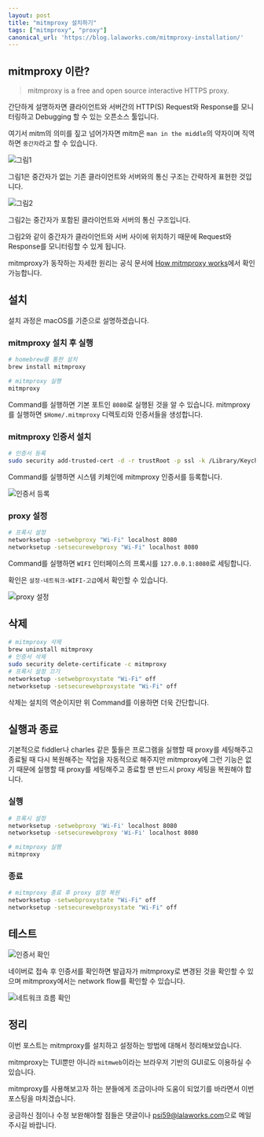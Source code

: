```yaml
---
layout: post
title: "mitmproxy 설치하기"
tags: ["mitmproxy", "proxy"]
canonical_url: 'https://blog.lalaworks.com/mitmproxy-installation/'
---
```


## mitmproxy 이란?
> mitmproxy is a free and open source interactive HTTPS proxy.

간단하게 설명하자면 클라이언트와 서버간의 HTTP(S) Request와 Response를 모니터링하고 Debugging 할 수 있는 오픈소스 툴입니다.

여기서 mitm의 의미를 짚고 넘어가자면 mitm은 `man in the middle`의 약자이며 직역하면 `중간자`라고 할 수 있습니다.

![그림1](/images/2020-08-09-mitmproxy-installation/req-res.jpg)

그림1은 중간자가 없는 기존 클라이언트와 서버와의 통신 구조는 간략하게 표현한 것입니다.

![그림2](/images/2020-08-09-mitmproxy-installation/req-res-with-mitm.jpg)

그림2는 중간자가 포함된 클라이언트와 서버의 통신 구조입니다.

그림2와 같이 중간자가 클라이언트와 서버 사이에 위치하기 때문에 Request와 Response를 모니터링할 수 있게 됩니다.

mitmproxy가 동작하는 자세한 원리는 공식 문서에 [How mitmproxy works](https://docs.mitmproxy.org/stable/concepts-howmitmproxyworks/)에서 확인 가능합니다.

## 설치

설치 과정은 macOS를 기준으로 설명하겠습니다.

### mitmproxy 설치 후 실행
```bash
# homebrew를 통한 설치
brew install mitmproxy

# mitmproxy 실행
mitmproxy
```
Command를 실행하면 기본 포트인 `8080`로 실행된 것을 알 수 있습니다.
mitmproxy를 실행하면 `$Home/.mitmproxy` 디렉토리와  인증서들을 생성합니다.

### mitmproxy 인증서 설치
```bash
# 인증서 등록
sudo security add-trusted-cert -d -r trustRoot -p ssl -k /Library/Keychains/System.keychain $HOME/.mitmproxy/mitmproxy-ca-cert.pem 
```

Command를 실행하면 시스템 키체인에 mitmproxy 인증서를 등록합니다.

![인증서 등록](/images/2020-08-09-mitmproxy-installation/certificates-registration.png)

### proxy 설정
```bash
# 프록시 설정
networksetup -setwebproxy "Wi-Fi" localhost 8080
networksetup -setsecurewebproxy "Wi-Fi" localhost 8080
```

Command를 실행하면 `WIFI` 인터페이스의 프록시를 `127.0.0.1:8080`로 세팅합니다.

확인은 `설정-네트워크-WIFI-고급`에서 확인할 수 있습니다.

![proxy 설정](/images/2020-08-09-mitmproxy-installation/proxy-setting.png)

## 삭제
```bash
# mitmproxy 삭제
brew uninstall mitmproxy
# 인증서 삭제
sudo security delete-certificate -c mitmproxy
# 프록시 설정 끄기
networksetup -setwebproxystate "Wi-Fi" off
networksetup -setsecurewebproxystate "Wi-Fi" off
```

삭제는 설치의 역순이지만 위 Command를 이용하면 더욱 간단합니다.

## 실행과 종료

기본적으로 fiddler나 charles 같은 툴들은 프로그램을 실행할 때 proxy를 세팅해주고 종료될 때 다시 복원해주는 작업을 자동적으로 해주지만 mitmproxy에 그런 기능은 없기 때문에 실행할 때 proxy를 세팅해주고 종료할 땐 반드시 proxy 세팅을 복원해야 합니다.

### 실행 
```bash
# 프록시 설정
networksetup -setwebproxy 'Wi-Fi' localhost 8080 
networksetup -setsecurewebproxy 'Wi-Fi' localhost 8080

# mitmproxy 실행
mitmproxy
```

### 종료
```bash
# mitmproxy 종료 후 proxy 설정 복원
networksetup -setwebproxystate "Wi-Fi" off
networksetup -setsecurewebproxystate "Wi-Fi" off
```

## 테스트

![인증서 확인](/images/2020-08-09-mitmproxy-installation/certificates.png)

네이버로 접속 후 인증서를 확인하면 발급자가 mitmproxy로 변경된 것을 확인할 수 있으며 mitmproxy에서는 network flow를 확인할 수 있습니다.

![네트워크 흐름 확인](/images/2020-08-09-mitmproxy-installation/network-flow.png)

## 정리

이번 포스트는 mitmproxy를 설치하고 설정하는 방법에 대해서 정리해보았습니다.

mitmproxy는 TUI뿐만 아니라 `mitmweb`이라는 브라우저 기반의 GUI로도 이용하실 수 있습니다.

mitmproxy를 사용해보고자 하는 분들에게 조금이나마 도움이 되었기를 바라면서 이번 포스팅을 마치겠습니다.

궁금하신 점이나 수정 보완해야할 점들은 댓글이나 [psi59@lalaworks.com](mailto:psi59@lalaworks.com)으로 메일 주시길 바랍니다.

